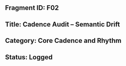 ## Fragment ID: F02 
## Title: Cadence Audit – Semantic Drift 
## Category: Core Cadence and Rhythm 
## Status: Logged 
